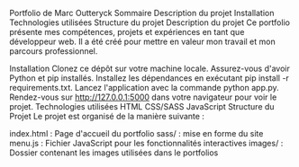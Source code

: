 Portfolio de Marc Outteryck
Sommaire
Description du projet
Installation
Technologies utilisées
Structure du projet
Description du projet
Ce portfolio présente mes compétences, projets et expériences en tant que développeur web. Il a été créé pour mettre en valeur mon travail et mon parcours professionnel.

Installation
Clonez ce dépôt sur votre machine locale.
Assurez-vous d'avoir Python et pip installés.
Installez les dépendances en exécutant pip install -r requirements.txt.
Lancez l'application avec la commande python app.py.
Rendez-vous sur http://127.0.0.1:5000 dans votre navigateur pour voir le projet.
Technologies utilisées
HTML
CSS/SASS
JavaScript
Structure du Projet
Le projet est organisé de la manière suivante :

index.html : Page d'accueil du portfolio
sass/ : mise en forme du site
menu.js : Fichier JavaScript pour les fonctionnalités interactives
images/ : Dossier contenant les images utilisées dans le portfolios
